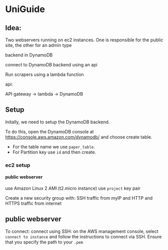 # UniGuide

## Idea:

Two webservers running on ec2 instances. One is responsible for the public site, the other for an admin type

backend in DynamoDB

connect to DynamoDB backend using an api 

Run scrapers using a lambda function

api:

API gateway -> lambda -> DynamoDB


## Setup

Initally, we need to setup the DynamoDB backend.

To do this, open the DynamoDB console at https://console.aws.amazon.com/dynamodb/ and choose create table.
* For the table name we use `paper_table`.
* For Partition key use `id`
and then create.


### ec2 setup

#### public webserver
use Amazon Linux 2 AMI (t2.micro instance)
use `project` key pair

Create a new security group with:
SSH traffic from myIP
and HTTP and HTTPS traffic from internet 

## public webserver

To connect:
connect using SSH:
on the AWS management console, select `connect to instance` and follow the instructions to connect via SSH.
Ensure that you specify the path to your `.pem`